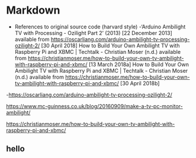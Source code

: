 # Markdown
- References to original source code (harvard style)
-‘Arduino Ambilight TV with Processing - Ozilight Part 2’ (2013) [22 December 2013] available from <https://oscarliang.com/arduino-ambilight-tv-processing-ozilight-2/> [30 April 2018]
How to Build Your Own Ambilight TV with Raspberry Pi and XBMC | Techtalk - Christian Moser (n.d.) available from <https://christianmoser.me/how-to-build-your-own-tv-ambilight-with-raspberry-pi-and-xbmc/> [13 March 2018a]
How to Build Your Own Ambilight TV with Raspberry Pi and XBMC | Techtalk - Christian Moser (n.d.) available from <https://christianmoser.me/how-to-build-your-own-tv-ambilight-with-raspberry-pi-and-xbmc/> [30 April 2018b]

-https://oscarliang.com/arduino-ambilight-tv-processing-ozilight-2/

https://www.mc-guinness.co.uk/blog/20160909/make-a-tv-pc-monitor-ambilight/

https://christianmoser.me/how-to-build-your-own-tv-ambilight-with-raspberry-pi-and-xbmc/


## hello